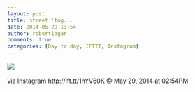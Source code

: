 ```yaml
---
layout: post
title: street 'tog...
date: 2014-05-29 13:54
author: robertiagar
comments: true
categories: [Day to day, IFTTT, Instagram]
---
```

<div><img src='http://robertiagar.files.wordpress.com/2014/05/1a659-10413814_315684441921914_1031706343_n.jpg' /><br /><br /><div>via Instagram http://ift.tt/1nYV60K @ May 29, 2014 at 02:54PM</div><br /></div>
